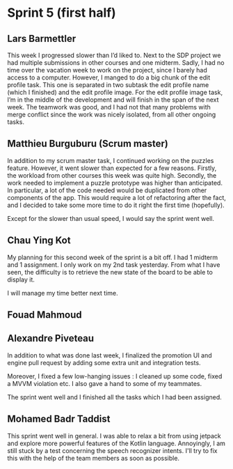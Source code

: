 # Sprint 5 (first half)

## Lars Barmettler
This week I progressed slower than I’d liked to. Next to the SDP project we had multiple submissions in other courses and one midterm. Sadly, I had no time over the vacation week to work on the project, since I barely had access to a computer. However, I manged to do a big chunk of the edit profile task. This one is separated in two subtask the edit profile name (which I finished) and the edit profile image. For the edit profile image task, I’m in the middle of the development and will finish in the span of the next week. The teamwork was good, and I had not that many problems with merge conflict since the work was nicely isolated, from all other ongoing tasks.

## Matthieu Burguburu (Scrum master)
In addition to my scrum master task, I continued working on the puzzles feature. However, it went slower than expected for a few reasons. 
Firstly, the workload from other courses this week was quite high.
Secondly, the work needed to implement a puzzle prototype was higher than anticipated. In particular, a lot of the code needed would be duplicated from other components of the app. This would require a lot of refactoring after the fact, and I decided to take some more time to do it right the first time (hopefully). 

Except for the slower than usual speed, I would say the sprint went well.

## Chau Ying Kot
My planning for this second week of the sprint is a bit off. I had 1 midterm and 1 assignment. I only work on my 2nd task yesterday.  From what I have seen, the difficulty is to retrieve the new state of the board to be able to display it.

I will manage my time better next time.

## Fouad Mahmoud

## Alexandre Piveteau
In addition to what was done last week, I finalized the promotion UI and engine pull request by adding some extra unit and integration tests.

Moreover, I fixed a few low-hanging issues : I cleaned up some code, fixed a MVVM violation etc. I also gave a hand to some of my teammates.

The sprint went well and I finished all the tasks which I had been assigned.

## Mohamed Badr Taddist
This sprint went well in general. I was able to relax a bit from using jetpack and explore more powerful features of the Kotlin language. Annoyingly, I am still stuck by a test concerning the speech recognizer intents. I'll try to fix this with the help of the team members as soon as possible.
